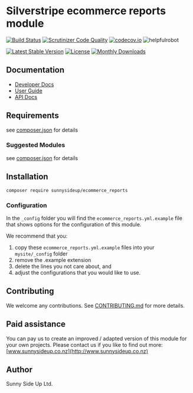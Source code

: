 # Silverstripe ecommerce reports module
[![Build Status](https://travis-ci.org/sunnysideup/silverstripe-ecommerce_reports.svg?branch=master)](https://travis-ci.org/sunnysideup/silverstripe-ecommerce_reports)
[![Scrutinizer Code Quality](https://scrutinizer-ci.com/g/sunnysideup/silverstripe-ecommerce_reports/badges/quality-score.png?b=master)](https://scrutinizer-ci.com/g/sunnysideup/silverstripe-ecommerce_reports/?branch=master)
[![codecov.io](https://codecov.io/github/sunnysideup/silverstripe-ecommerce_reports/coverage.svg?branch=master)](https://codecov.io/github/sunnysideup/silverstripe-ecommerce_reports?branch=master)
![helpfulrobot](https://helpfulrobot.io/sunnysideup/ecommerce_reports/badge)

[![Latest Stable Version](https://poser.pugx.org/sunnysideup/ecommerce_reports/version)](https://packagist.org/packages/sunnysideup/ecommerce_reports)
[![License](https://poser.pugx.org/sunnysideup/ecommerce_reports/license)](https://packagist.org/packages/sunnysideup/ecommerce_reports)
[![Monthly Downloads](https://poser.pugx.org/sunnysideup/ecommerce_reports/d/monthly)](https://packagist.org/packages/sunnysideup/ecommerce_reports)


## Documentation



 * [Developer Docs](docs/en/INDEX.md)
 * [User Guide](docs/en/userguide.md)
 * [API Docs](http://docs.ssmods.com/sunnysideup/ecommerce_reports/classes.xhtml)

## Requirements



see [composer.json](composer.json) for details

### Suggested Modules



see [composer.json](composer.json) for details


## Installation


```
composer require sunnysideup/ecommerce_reports
```

### Configuration



In the `_config` folder you will find the `ecommerce_reports.yml.example`
file that shows options for the configuration of this module.

We recommend that you:

  1. copy these `ecommerce_reports.yml.example` files into your
`mysite/_config` folder
  2. remove the .example extension
  3. delete the lines you not care about, and
  4. adjust the configurations that you would like to use.


## Contributing



We welcome any contributions. See [CONTRIBUTING.md](CONTRIBUTING.md) for more details.

## Paid assistance



You can pay us to create an improved / adapted version of this module for your own projects.  Please contact us if you like to find out more: [www.sunnysideup.co.nz](http://www.sunnysideup.co.nz)

## Author



Sunny Side Up Ltd.

